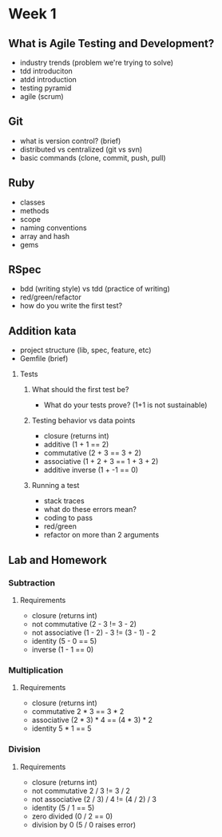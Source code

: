 # Week 1

## What is Agile Testing and Development?

-   industry trends (problem we're trying to solve)
-   tdd introduciton
-   atdd introduction
-   testing pyramid
-   agile (scrum)

## Git

-   what is version control? (brief)
-   distributed vs centralized (git vs svn)
-   basic commands (clone, commit, push, pull)

## Ruby

-   classes
-   methods
-   scope
-   naming conventions
-   array and hash
-   gems

## RSpec

-   bdd (writing style) vs tdd (practice of writing)
-   red/green/refactor
-   how do you write the first test?

## Addition kata

-   project structure (lib, spec, feature, etc)
-   Gemfile (brief)

1.  Tests

    1.  What should the first test be?
    
        -   What do your tests prove? (1+1 is not sustainable)
    
    2.  Testing behavior vs data points
    
        -   closure (returns int)
        -   additive (1 + 1 == 2)
        -   commutative (2 + 3 == 3 + 2)
        -   associative (1 + 2 + 3 == 1 + 3 + 2)
        -   additive inverse (1 + -1 == 0)
    
    3.  Running a test
    
        -   stack traces
        -   what do these errors mean?
        -   coding to pass
        -   red/green
        -   refactor on more than 2 arguments

## Lab and Homework

### Subtraction

1.  Requirements

    -   closure (returns int)
    -   not commutative (2 - 3 != 3 - 2)
    -   not associative (1 - 2) - 3 != (3 - 1) - 2
    -   identity (5 - 0 == 5)
    -   inverse (1 - 1 == 0)

### Multiplication

1.  Requirements

    -   closure (returns int)
    -   commutative 2 \* 3 == 3 \* 2
    -   associative (2 \* 3) \* 4 == (4 \* 3) \* 2
    -   identity 5 \* 1 == 5

### Division

1.  Requirements

    -   closure (returns int)
    -   not commutative 2 / 3 != 3 / 2
    -   not associative (2 / 3) / 4 != (4 / 2) / 3
    -   identity (5 / 1 == 5)
    -   zero divided (0 / 2 == 0)
    -   division by 0 (5 / 0 raises error)
